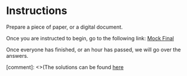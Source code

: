# Instructions

Prepare a piece of paper, or a digital document.

Once you are instructed to begin, go to the following link:
[Mock Final](https://docs.google.com/a/ucr.edu/document/d/1sFCH3ZnJDUAyDkdHXBg-9ysS3VAAyu4-31H2AmZJPmE/edit?usp=sharing)

Once everyone has finished, or an hour has passed, we will go over the answers.

[comment]: <>(The solutions can be found [here](https://docs.google.com/a/ucr.edu/document/d/1J7AlsNiYefotW0p7FEMT8iSPX6JjiOTK-hYLKDcpco8/edit?usp=sharing)
